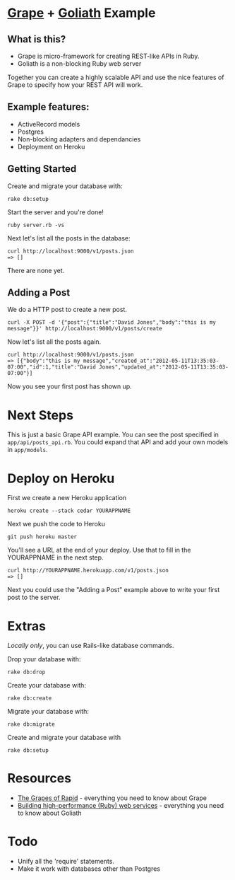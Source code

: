 # [Grape](https://github.com/intridea/grape) + [Goliath](https://github.com/postrank-labs/goliath) Example

## What is this?

* Grape is micro-framework for creating REST-like APIs in Ruby.
* Goliath is a non-blocking Ruby web server

Together you can create a highly scalable API and use the nice features of Grape to specify how your REST API will work.

## Example features:

* ActiveRecord models
* Postgres
* Non-blocking adapters and dependancies
* Deployment on Heroku

## Getting Started

Create and migrate your database with:

    rake db:setup
  
Start the server and you're done!

    ruby server.rb -vs

Next let's list all the posts in the database:

    curl http://localhost:9000/v1/posts.json
    => []
  
There are none yet.

## Adding a Post

We do a HTTP post to create a new post.

    curl -X POST -d '{"post":{"title":"David Jones","body":"this is my message"}}' http://localhost:9000/v1/posts/create

Now let's list all the posts again.
  
    curl http://localhost:9000/v1/posts.json
    => [{"body":"this is my message","created_at":"2012-05-11T13:35:03-07:00","id":1,"title":"David Jones","updated_at":"2012-05-11T13:35:03-07:00"}]

Now you see your first post has shown up.

# Next Steps

This is just a basic Grape API example. You can see the post specified in `app/api/posts_api.rb`. You could expand that API and add your own models in `app/models`.

# Deploy on Heroku

First we create a new Heroku application

    heroku create --stack cedar YOURAPPNAME
  
Next we push the code to Heroku
  
    git push heroku master

You'll see a URL at the end of your deploy. Use that to fill in the YOURAPPNAME in the next step.
 
    curl http://YOURAPPNAME.herokuapp.com/v1/posts.json
    => []
  
Next you could use the "Adding a Post" example above to write your first post to the server.

# Extras

*Locally only*, you can use Rails-like database commands.

Drop your database with:

    rake db:drop

Create your database with:

    rake db:create
  
Migrate your database with:

    rake db:migrate
  
Create and migrate your database with

    rake db:setup

# Resources

* [The Grapes of Rapid](http://www.confreaks.com/videos/475-rubyconf2010-the-grapes-of-rapid) - everything you need to know about Grape
* [Building high-performance (Ruby) web services](http://www.confreaks.com/videos/653-gogaruco2011-0-60-with-goliath-building-high-performance-ruby-web-services) - everything you need to know about Goliath

# Todo

* Unify all the 'require' statements.
* Make it work with databases other than Postgres
